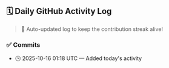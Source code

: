 ## 🗓️ Daily GitHub Activity Log

> 🤖 Auto-updated log to keep the contribution streak alive!

### ✅ Commits

- 🕒 2025-10-16 01:18 UTC — Added today's activity

